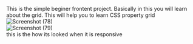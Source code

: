 This is the simple beginer frontent project. Basically in this you will learn 
<br>
about the grid. This will help you to learn CSS property grid
<br> 
![Screenshot (78)](https://github.com/user-attachments/assets/620789b4-7a39-41dd-a082-c62914474de1)
<br>
![Screenshot (79)](https://github.com/user-attachments/assets/4a666774-c6e0-484d-9d37-7084717a0ccc)
<br>
this is the how its looked when it is  responsive
